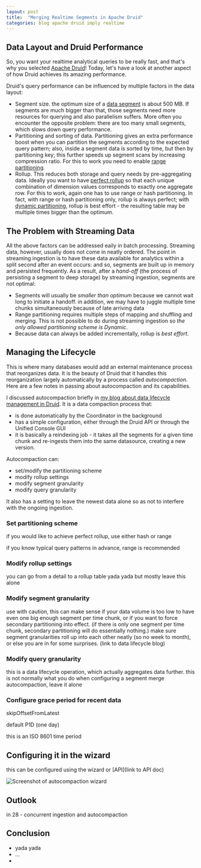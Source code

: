 ```yaml
---
layout: post
title:  "Merging Realtime Segments in Apache Druid"
categories: blog apache druid imply realtime
---
```


## Data Layout and Druid Performance

So, you want your realtime analytical queries to be really fast, and that's why you selected [Apache Druid](https://druid.apache.org/)! Today, let's have a look at another aspect of how Druid achieves its amazing performance.

Druid's query performance can be influenced by multiple factors in the data layout:

- Segment size. the optimum size of a [data segment](https://druid.apache.org/docs/latest/design/segments.html) is about 500 MB. If segments are much bigger than that, those segments need more resources for querying and also parallelism suffers. More often you encounter the opposite problem: there are too many small segments, which slows down query performance.
- Partitioning and sorting of data. Partitioning gives an extra performance boost when you can partition the segments according to the expected query pattern; also, inside a segment data is sorted by time, but then by partitioning key; this further speeds up segment scans by increasing compression ratio. For this to work you need to enable [range partitioning](https://blog.hellmar-becker.de/2022/01/25/partitioning-in-druid-part-3-multi-dimension-range-partitioning/).
- Rollup. This reduces both storage and query needs by pre-aggregating data. Ideally you want to have [perfect rollup](https://druid.apache.org/docs/latest/ingestion/rollup.html#perfect-rollup-vs-best-effort-rollup) so that each unique combination of dimension values corresponds to exactly one aggregate row. For this to work, again one has to use range or hash partitioning. In fact, with range or hash partitioning only, rollup is always perfect; with [dynamic partitioning](https://blog.hellmar-becker.de/2022/01/06/partitioning-in-druid-part-1-dynamic-and-hash-partitioning/), rollup is best effort - the resulting table may be multiple times bigger than the optimum.

## The Problem with Streaming Data

All the above factors can be addressed eaily in batch processing. Streaming data, however, usually does not come in neatly ordered. The point in streaming ingestion is to have these data available for analytics within a split second after an event occurs: and so, segments are built up in memory and persisted frequently. As a result, after a _hand-off_ (the process of persisting a segment to deep storage) by streaming ingestion, segments are not optimal:

- Segments will usually be _smaller than optimum_ because we cannot wait long to initiate a handoff. in addition, we may have to juggle multiple time chunks simultaneously because of late arriving data
- Range partitioning requires multiple steps of mapping and shuffling and merging. This is not possible to do during streaming ingestion so _the only allowed partitioning scheme is Dynamic_.
- Because data can always be added incrementally, rollup is _best effort_.

## Managing the Lifecycle

This is where many databases would add an external maintenance process that reorganizes data. It is the beauty of Druid that it handles this reorganization largely automatically by a process called _autocompaction_. Here are a few notes in passing about autocompaction and its capabilities.

I discussed autocompaction briefly in [my blog about data lifecycle management in Druid](https://blog.hellmar-becker.de/2023/01/22/apache-druid-data-lifecycle-management/). It is a data compaction process that:

- is done automatically by the Coordinator in the background
- has a simple configuration, either through the Druid API or through the Unified Console GUI
- it is basically a reindexing job - it takes all the segments for a given time chunk and re-ingests them into the same datasource, creating a new version.

Autocompaction can:

- set/modify the partitioning scheme
- modify rollup settings
- modify segment granularity
- modify query granularity

It also has a setting to leave the newest data alone so as not to interfere with the ongoing ingestion.

### Set partitioning scheme

if you would like to achieve perfect rollup, use either hash or range

if you know typical query patterns in advance, range is recommended

### Modify rollup settings

you can go from a detail to a rollup table yada yada but mostly leave this alone

### Modify segment granularity

use with caution, this can make sense if your data volume is too low to have even one big enough segment per time chunk, or if you want to force secondary partitioning into effect. (if there is only one segment per time chunk, secondary partitioning will do essentially nothing.) make sure segment granularities roll up into each other neatly (so no week to month), or else you are in for some surprises. (link to data lifecycle blog)

### Modify query granularity

this is a data lifecycle operation, which actually aggregates data further. this is not normally what you do when configuring a segment merge autocompaction, leave it alone

### Configure grace period for recent data

skipOffsetFromLatest

default P1D (one day)

this is an ISO 8601 time period

## Configuring it in the wizard

this can be configured using the wizard or [API](link to API doc)

![Screenshot of autocompaction wizard]()

## Outlook

in 28 - concurrent ingestion and autocompaction

## Conclusion

- yada yada
- ...
- 

